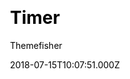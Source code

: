 ---
title: Timer
github: https://github.com/themefisher/timer-hugo/
demo: https://demo.gethugothemes.com/timer/site/
author: Themefisher
author_link: https://themefisher.com
ssg:
  - Hugo
cms:
  - Markdown
css:
  - Bootstrap
archetype:
  - Portfolio
date: 2018-07-15T10:07:51.000Z
description: Timer Template Hugo Version by themefisher3
publish_date: '2018-07-15T10:07:51Z'
update_date: '2022-06-01T05:30:29Z'
github_star: 123
github_fork: 113
---